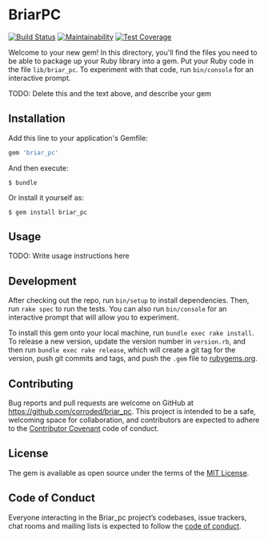 # BriarPC

[![Build Status](https://travis-ci.org/corroded/briar_pc.svg?branch=master)](https://travis-ci.org/corroded/briar_pc)
[![Maintainability](https://api.codeclimate.com/v1/badges/ae6bf0d9f66353800d64/maintainability)](https://codeclimate.com/github/corroded/briar_pc/maintainability)
[![Test Coverage](https://api.codeclimate.com/v1/badges/ae6bf0d9f66353800d64/test_coverage)](https://codeclimate.com/github/corroded/briar_pc/test_coverage)

Welcome to your new gem! In this directory, you'll find the files you need to be able to package up your Ruby library into a gem. Put your Ruby code in the file `lib/briar_pc`. To experiment with that code, run `bin/console` for an interactive prompt.

TODO: Delete this and the text above, and describe your gem

## Installation

Add this line to your application's Gemfile:

```ruby
gem 'briar_pc'
```

And then execute:

    $ bundle

Or install it yourself as:

    $ gem install briar_pc

## Usage

TODO: Write usage instructions here

## Development

After checking out the repo, run `bin/setup` to install dependencies. Then, run `rake spec` to run the tests. You can also run `bin/console` for an interactive prompt that will allow you to experiment.

To install this gem onto your local machine, run `bundle exec rake install`. To release a new version, update the version number in `version.rb`, and then run `bundle exec rake release`, which will create a git tag for the version, push git commits and tags, and push the `.gem` file to [rubygems.org](https://rubygems.org).

## Contributing

Bug reports and pull requests are welcome on GitHub at https://github.com/corroded/briar_pc. This project is intended to be a safe, welcoming space for collaboration, and contributors are expected to adhere to the [Contributor Covenant](http://contributor-covenant.org) code of conduct.

## License

The gem is available as open source under the terms of the [MIT License](https://opensource.org/licenses/MIT).

## Code of Conduct

Everyone interacting in the Briar_pc project’s codebases, issue trackers, chat rooms and mailing lists is expected to follow the [code of conduct](https://github.com/corroded/briar_pc/blob/master/CODE_OF_CONDUCT.md).
